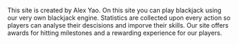 This site is created by Alex Yao. On this site you can play blackjack using our very own blackjack engine. Statistics are collected upon every action so players can analyse their descisions and imporve their skills. Our site offers awards for hitting milestones and a rewarding experience for our players.
